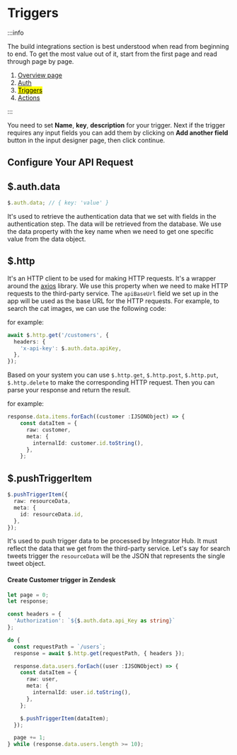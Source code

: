 # Triggers

:::info

The build integrations section is best understood when read from beginning to end. To get the most value out of it, start from the first page and read through page by page.

1. [Overview page](/integrator-hub/overview)
2. [Auth](/integrator-hub/authentication)
3. [<mark>Triggers</mark>](/integrator-hub/triggers)
4. [Actions](/integrator-hub/actions)

:::

You need to set **Name**, **key**, **description** for your trigger. Next if the trigger requires any input fields you can add them by clicking on **Add another field** button in the input designer page, then click continue.


## Configure Your API Request

## $.auth.data

```typescript
$.auth.data; // { key: 'value' }
```

It's used to retrieve the authentication data that we set with fields in the authentication step. The data will be retrieved from the database. We use the data property with the key name when we need to get one specific value from the data object.

## $.http

It's an HTTP client to be used for making HTTP requests. It's a wrapper around the [axios](https://axios-http.com) library. We use this property when we need to make HTTP requests to the third-party service. The `apiBaseUrl` field we set up in the app will be used as the base URL for the HTTP requests. For example, to search the cat images, we can use the following code:

for example: 

```typescript
await $.http.get('/customers', {
  headers: {
    'x-api-key': $.auth.data.apiKey,
  },
});
```

Based on your system you can use `$.http.get`, `$.http.post`, `$.http.put`, `$.http.delete` to make the corresponding HTTP request. Then you can parse your response and return the result.

for example: 

```typescript
response.data.items.forEach((customer :IJSONObject) => {
    const dataItem = {
      raw: customer,
      meta: {
        internalId: customer.id.toString(),
      },
    };
```


## $.pushTriggerItem

```typescript
$.pushTriggerItem({
  raw: resourceData,
  meta: {
    id: resourceData.id,
  },
});
```

It's used to push trigger data to be processed by Integrator Hub. It must reflect the data that we get from the third-party service. Let's say for search tweets trigger the `resourceData` will be the JSON that represents the single tweet object.



#### Create Customer trigger in Zendesk
```typescript 
let page = 0;
let response;

const headers = {
  'Authorization': `${$.auth.data.api_Key as string}`
};

do {
  const requestPath = `/users`;
  response = await $.http.get(requestPath, { headers });

  response.data.users.forEach((user :IJSONObject) => {
    const dataItem = {
      raw: user,
      meta: {
        internalId: user.id.toString(),
      },
    };

    $.pushTriggerItem(dataItem);
  });

  page += 1;
} while (response.data.users.length >= 10);

```